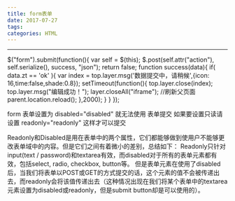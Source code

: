 ```yaml
---
title: form表单
date: 2017-07-27
tags:
categories: HTML
---
```


<!-- more -->
------

 $("form").submit(function(){
      var self = $(this);
       $.post(self.attr("action"), self.serialize(), success, "json");
      return false;
      function success(data){
        if( data.zt == 'ok' ){
          var index = top.layer.msg('数据提交中，请稍候',{icon: 16,time:false,shade:0.8});
          setTimeout(function(){
            top.layer.close(index);
            top.layer.msg("编辑成功！");
            layer.closeAll("iframe");
                  //刷新父页面
                  parent.location.reload();
           },2000);
        }
       }
      });

form 表单设置为 disabled="disabled"  就无法使用 表单提交  如果要设置只读请设置 readonly="readonly" 这样才可以提交



Readonly和Disabled是用在表单中的两个属性，它们都能够做到使用户不能够更改表单域中的内容。但是它们之间有着微小的差别，总结如下：
Readonly只针对input(text / password)和textarea有效，而disabled对于所有的表单元素都有效，包括select, radio, checkbox, button等。
但是表单元素在使用了disabled后，当我们将表单以POST或GET的方式提交的话，这个元素的值不会被传递出去，而readonly会将该值传递出去（这种情况出现在我们将某个表单中的textarea元素设置为disabled或readonly，但是submit button却是可以使用的）。